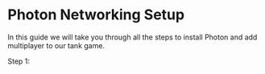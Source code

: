 # Photon Networking Setup
In this guide we will take you through all the steps to install Photon and add multiplayer to our tank game.

Step 1:
